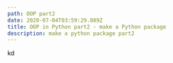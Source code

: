```yaml
---
path: OOP part2
date: 2020-07-04T03:59:29.089Z
title: OOP in Python part2 - make a Python package
description: make a python package part2
---
```

kd
